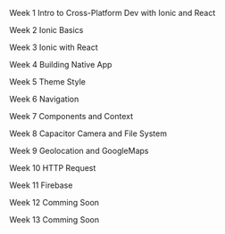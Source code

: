 <p>Week 1 Intro to Cross-Platform Dev with Ionic and React</p>
<p>Week 2 Ionic Basics</p>
<p>Week 3 Ionic with React</p>
<p>Week 4 Building Native App</p>
<p>Week 5 Theme  Style</p>
<p>Week 6 Navigation</p>
<p>Week 7 Components and Context</p>
<p>Week 8 Capacitor Camera and File System</p>
<p>Week 9 Geolocation and GoogleMaps</p>
<p>Week 10 HTTP Request</p>
<p>Week 11 Firebase</p>
<p>Week 12 Comming Soon</p>
<p>Week 13 Comming Soon</p>


